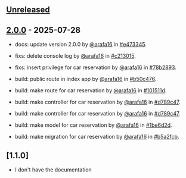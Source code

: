 ## [Unreleased](https://github.com/arafa16/backend_eticket/compare/2.0.0...main)


## [2.0.0](https://github.com/arafa16/backend_eticket/releases/tag/2.0.0) - 2025-07-28

- docs: update version 2.0.0 by [@arafa16](https://github.com/arafa16) in [#e473345](https://github.com/arafa16/backend_eticket/commit/e473345d97c71d0ba4e96aab9acf6115c5f98c2c).

- fixs: delete console log by [@arafa16](https://github.com/arafa16) in [#c213015](https://github.com/arafa16/backend_eticket/commit/c2130158ce0d5666c8fa152274fd41e63786fd25).

- fixs: insert privilege for car reservation by [@arafa16](https://github.com/arafa16) in [#78b2893](https://github.com/arafa16/backend_eticket/commit/78b28934a9628b5e738f36e97db4d7c18b5e1a85).

- build: public route in index app by [@arafa16](https://github.com/arafa16) in [#b50c476](https://github.com/arafa16/backend_eticket/commit/b50c476b02e1dc958c390037d3debb7c0e0c426e).

- build: make route for car reservation by [@arafa16](https://github.com/arafa16) in [#101511d](https://github.com/arafa16/backend_eticket/commit/101511d3e04ff22696bc270bd1f7341729b9a536).

- build: make controller for car reservation by [@arafa16](https://github.com/arafa16) in [#d789c47](https://github.com/arafa16/backend_eticket/commit/d789c473e60d269ec2def35646ffde7a7d113d79).

- build: make controller for car reservation by [@arafa16](https://github.com/arafa16) in [#d789c47](https://github.com/arafa16/backend_eticket/commit/d789c473e60d269ec2def35646ffde7a7d113d79).

- build: make model for car reservation by [@arafa16](https://github.com/arafa16) in [#1be6d2d](https://github.com/arafa16/backend_eticket/commit/b5a2fcb8af6ec43c2dbda410a73d21d2cb76252b).

- build: make migration for car reservation by [@arafa16](https://github.com/arafa16) in [#b5a2fcb](https://github.com/arafa16/backend_eticket/commit/1be6d2d68a6031e132b1e4a386140cec02ecde1d).



## [1.1.0]
- I don't have the documentation